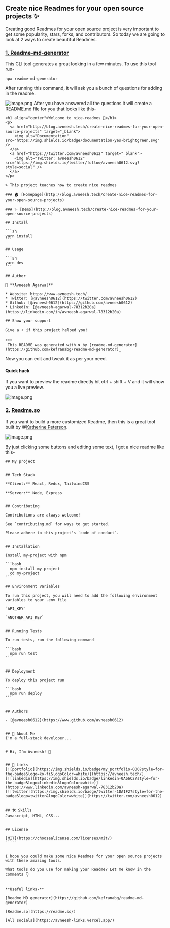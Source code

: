 ## Create nice Readmes for your open source projects ✨

Creating good Readmes for your open source project is very important to get some popularity, stars, forks, and contributors. So today we are going to look at 2 ways to create beautiful Readmes.

###  [1. Readme-md-generator](https://github.com/kefranabg/readme-md-generator) 

This CLI tool generates a great looking in a few minutes. To use this tool run-

```
npx readme-md-generator
```
After running this command, it will ask you a bunch of questions for adding in the readme. 

![image.png](https://cdn.hashnode.com/res/hashnode/image/upload/v1634631785207/xTIl0Tdl6.png)
After you have answered all the questions it will create a README.md file for you that looks like this-

``````
<h1 align="center">Welcome to nice-readmes 👋</h1>
<p>
  <a href="http://blog.avneesh.tech/create-nice-readmes-for-your-open-source-projects" target="_blank">
    <img alt="Documentation" src="https://img.shields.io/badge/documentation-yes-brightgreen.svg" />
  </a>
  <a href="https://twitter.com/avneesh0612" target="_blank">
    <img alt="Twitter: avneesh0612" src="https://img.shields.io/twitter/follow/avneesh0612.svg?style=social" />
  </a>
</p>

> This project teaches how to create nice readmes

### 🏠 [Homepage](http://blog.avneesh.tech/create-nice-readmes-for-your-open-source-projects)

### ✨ [Demo](http://blog.avneesh.tech/create-nice-readmes-for-your-open-source-projects)

## Install

```sh
yarn install
```

## Usage

```sh
yarn dev
```

## Author

👤 **Avneesh Agarwal**

* Website: https://www.avneesh.tech/
* Twitter: [@avneesh0612](https://twitter.com/avneesh0612)
* Github: [@avneesh0612](https://github.com/avneesh0612)
* LinkedIn: [@avneesh-agarwal-78312b20a](https://linkedin.com/in/avneesh-agarwal-78312b20a)

## Show your support

Give a ⭐️ if this project helped you!

***
_This README was generated with ❤️ by [readme-md-generator](https://github.com/kefranabg/readme-md-generator)_
``````

Now you can edit and tweak it as per your need. 

#### Quick hack
If you want to preview the readme directly hit ctrl + shift + V and it will show you a live preview.

![image.png](https://cdn.hashnode.com/res/hashnode/image/upload/v1634631985171/kyEEEGF87.png)


### 2.  [Readme.so](https://readme.so/) 
If you want to build a more customized Readme, then this is a great tool built by @[Katherine Peterson](@katherinecodes).

![image.png](https://cdn.hashnode.com/res/hashnode/image/upload/v1634632855581/5CoDKpy2B.png)

By just clicking some buttons and editing some text, I got a nice readme like this-

``````
## My project


## Tech Stack

**Client:** React, Redux, TailwindCSS

**Server:** Node, Express


## Contributing

Contributions are always welcome!

See `contributing.md` for ways to get started.

Please adhere to this project's `code of conduct`.

  
## Installation

Install my-project with npm

```bash
  npm install my-project
  cd my-project
```
    
## Environment Variables

To run this project, you will need to add the following environment variables to your .env file

`API_KEY`

`ANOTHER_API_KEY`

  
## Running Tests

To run tests, run the following command

```bash
  npm run test
```

  
## Deployment

To deploy this project run

```bash
  npm run deploy
```

  
## Authors

- [@avneesh0612](https://www.github.com/avneesh0612)

  
## 🚀 About Me
I'm a full-stack developer...

  
# Hi, I'm Avneesh! 👋

  
## 🔗 Links
[![portfolio](https://img.shields.io/badge/my_portfolio-000?style=for-the-badge&logo=ko-fi&logoColor=white)](https://avneesh.tech/)
[![linkedin](https://img.shields.io/badge/linkedin-0A66C2?style=for-the-badge&logo=linkedin&logoColor=white)](https://www.linkedin.com/avneesh-agarwal-78312b20a)
[![twitter](https://img.shields.io/badge/twitter-1DA1F2?style=for-the-badge&logo=twitter&logoColor=white)](https://twitter.com/avneesh0612)

  
## 🛠 Skills
Javascript, HTML, CSS...


## License

[MIT](https://choosealicense.com/licenses/mit/)
`````


I hope you could make some nice Readmes for your open source projects with these amazing tools.

What tools do you use for making your Readme? Let me know in the comments 👇


**Useful links-**

[Readme MD generator](https://github.com/kefranabg/readme-md-generator) 

[Readme.so](https://readme.so/)

[All socials](https://avneesh-links.vercel.app/)

